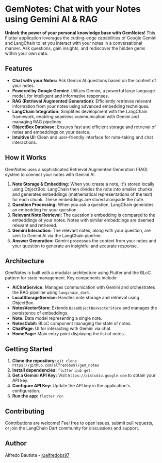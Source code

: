 # GemNotes: Chat with your Notes using Gemini AI & RAG

**Unlock the power of your personal knowledge base with GemNotes!** This Flutter application leverages the cutting-edge capabilities of Google Gemini and LangChain to let you interact with your notes in a conversational manner. Ask questions, gain insights, and rediscover the hidden gems within your own data.

## Features

* **Chat with your Notes:** Ask Gemini AI questions based on the content of your notes.
* **Powered by Google Gemini:** Utilizes Gemini, a powerful large language model, for intelligent and informative responses.
* **RAG (Retrieval Augmented Generation):**  Efficiently retrieves relevant information from your notes using advanced embedding techniques.
* **LangChain Integration:** Simplifies development with the LangChain framework, enabling seamless communication with Gemini and managing RAG pipelines.
* **ObjectBox Database:** Ensures fast and efficient storage and retrieval of notes and embeddings on your device.
* **Intuitive UI:** Clean and user-friendly interface for note-taking and chat interactions.

## How it Works

GemNotes uses a sophisticated Retrieval Augmented Generation (RAG) system to connect your notes with Gemini AI. 

1. **Note Storage & Embedding:** When you create a note, it's stored locally using ObjectBox. LangChain then divides the note into smaller chunks and generates embeddings (mathematical representations of the text) for each chunk. These embeddings are stored alongside the note.
2. **Question Processing:** When you ask a question, LangChain generates an embedding for your question.
3. **Relevant Note Retrieval:** The question's embedding is compared to the embeddings of your notes. Notes with similar embeddings are deemed relevant and retrieved.
4. **Gemini Interaction:** The relevant notes, along with your question, are sent to Gemini AI via the LangChain pipeline.
5. **Answer Generation:** Gemini processes the context from your notes and your question to generate an insightful and accurate response.

## Architecture

GemNotes is built with a modular architecture using Flutter and the BLoC pattern for state management. Key components include:

* **AiChatService:** Manages communication with Gemini and orchestrates the RAG pipeline using `langchain_dart`.
* **LocalStorageService:** Handles note storage and retrieval using ObjectBox.
* **NotesVectorStore:**  Extends `BaseObjectBoxVectorStore` and manages the persistence of embeddings.
* **Note:** Data model representing a single note.
* **NotesCubit:** BLoC component managing the state of notes.
* **ChatPage:** UI for interacting with Gemini via chat.
* **HomePage:** Main entry point displaying the list of notes.

## Getting Started

1. **Clone the repository:** `git clone https://github.com/alfredobs97/gem_notes`
2. **Install dependencies:** `flutter pub get`
3. **Get a Gemini API Key:** Visit `https://aistudio.google.com` to obtain your API key.
4. **Configure API Key:** Update the API key in the application's configuration.
5. **Run the app:** `flutter run`

## Contributing

Contributions are welcome! Feel free to open issues, submit pull requests, or join the LangChain Dart community for discussions and support.

## Author

Alfredo Bautista - [@alfredobs97](https://twitter.com/alfredobs97)

